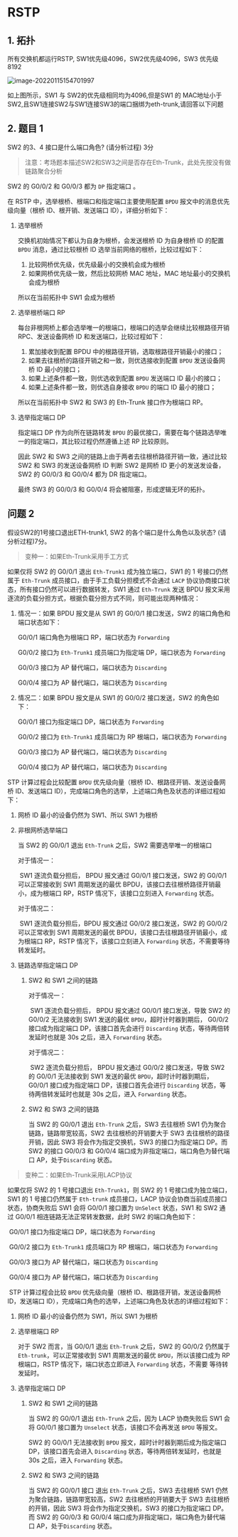 # RSTP

## 1. 拓扑

所有交换机都运行RSTP, SW1优先级4096，SW2优先级4096，SW3 优先级8192

![image-20220115154701997](https://s2.loli.net/2022/01/15/iTVPW2XocCjOU4D.png)

如上图所示，SW1 与 SW2的优先级相同均为4096,但是SW1 的 MAC地址小于SW2,且SW1连接SW2与SW1连接SW3的端口捆绑为eth-trunk,请回答以下问题

## 2. 题目 1

SW2 的3、4 接口是什么端口角色? (请分析过程) 3分

> 注意：考场题本描述SW2和SW3之间是否存在Eth-Trunk，此处先按没有做链路聚合分析

SW2 的 G0/0/2 和 G0/0/3 都为 `DP` 指定端口 。

在 RSTP 中，选举根桥、根端口和指定端口主要使用配置 `BPDU` 报文中的消息优先级向量（根桥 ID、根开销、发送端口 ID），详细分析如下：

1. 选举根桥

   交换机初始情况下都认为自身为根桥，会发送根桥 ID 为自身根桥 ID 的配置 `BPDU` 消息，通过比较根桥 ID 选举当前网络的根桥，比较过程如下：

   1. 比较网桥优先级，优先级最小的交换机会成为根桥
   2. 如果网桥优先级一致，然后比较网桥 MAC 地址，MAC 地址最小的交换机会成为根桥

   所以在当前拓扑中 SW1 会成为根桥

2. 选举根桥端口 RP

   每台非根网桥上都会选举唯一的根端口，根端口的选举会继续比较根路径开销 RPC、发送设备网桥 ID 和发送端口，比较过程如下：

   1. 累加接收到配置 BPDU 中的根路径开销，选取根路径开销最小的接口；
   2. 如果去往根桥的路径开销之和一致，则优选接收到配置 `BPDU` 发送设备网桥 ID 最小的接口；
   3. 如果上述条件都一致，则优选收到配置 `BPDU` 发送端口 ID 最小的接口；
   4. 如果上述条件都一致，则优选自身接收 `BPDU` 的端口 ID 最小的接口；

   所以在当前拓扑中 SW2 和 SW3 的 Eth-Trunk 接口作为根端口 RP。

3. 选举指定端口 DP

   指定端口 DP 作为向所在链路转发 `BPDU` 的最优接口，需要在每个链路选举唯一的指定端口，其比较过程仍然遵循上述 RP 比较原则。

   因此 SW2 和 SW3 之间的链路上由于两者去往根桥路径开销一致，通过比较 SW2 和 SW3 的发送设备网桥 ID 判断 SW2 是网桥 ID 更小的发送发设备，SW2 的 G0/0/3 和 G0/0/4 都为 DR 指定端口。

   最终 SW3 的 G0/0/3 和 G0/0/4 将会被阻塞，形成逻辑无环的拓扑。


## 问题 2

假设SW2的1号接口退出ETH-trunk1, SW2 的各个端口是什么角色以及状态? (请分析过程)7分。

> 变种一：如果Eth-Trunk采用手工方式

如果仅将 SW2 的 G0/0/1 退出 `Eth-Trunk1` 成为独立端口，SW1 的 1 号接口仍然属于 `Eth-Trunk` 成员接口，由于手工负载分担模式不会通过 `LACP` 协议协商接口状态，所有接口仍然可以进行数据转发，SW1 通过 `Eth-Trunk` 发送 BPDU 报文采用逐流的负载分担方式，根据负载分担方式不同，则可能出现两种情况：

1. 情况一：如果 BPDU 报文是从 SW1 的 G0/0/1 接口发送，SW2 的端口角色和端口状态如下：

   G0/0/1 端口角色为根端口 RP，端口状态为 `Forwarding`

   G0/0/2 接口为 `Eth-Trunk1` 成员端口为指定端 DP，端口状态为 `Forwarding`

   G0/0/3 接口为 AP 替代端口，端口状态为 `Discarding`

   G0/0/4 接口为 AP 替代端口，端口状态为 `Discarding`

2. 情况二：如果 BPDU 报文是从 SW1 的 G0/0/2 接口发送，SW2 的角色如下：

   G0/0/1 接口为指定端口 DP，端口状态为 `Forwarding`

   G0/0/2 接口为 `Eth-Trunk1` 成员端口为 RP 根端口，端口状态为 `Forwarding`

   G0/0/3 接口为 AP 替代端口，端口状态为 `Discarding`

   G0/0/4 接口为 AP 替代端口，端口状态为 `Discarding`

STP 计算过程会比较配置 `BPDU` 优先级向量（根桥 ID、根路径开销、发送设备网桥 ID、发送端口 ID），完成端口角色的选举，上述端口角色及状态的详细过程如下：

1. 网桥 ID 最小的设备仍然为 SW1、所以 SW1 为根桥

2. 非根网桥选举端口

   当 SW2 的 G0/0/1 退出 `Eth-Trunk` 之后，SW2 需要选举唯一的根端口

   对于情况一：

   ​	SW1 逐流负载分担后， BPDU 报文通过 G0/0/1 接口发送，SW2 的 G0/0/1 可以正常接收到 SW1 周期发送的最优 BPDU，该接口去往根桥路径开销最小，成为根端口 RP，RSTP 情况下，该接口立刻进入 `Forwarding` 状态。

   对于情况二：

   ​	SW1 逐流负载分担后，BPDU 报文通过 G0/0/2 接口发送，SW2 的 G0/0/2 可以正常收到 SW1 周期发送的最优 BPDU，该接口去往根路径开销最小，成为根端口 RP，RSTP 情况下，该接口立刻进入 `Forwarding` 状态，不需要等待转发延时。

3. 链路选举指定端口 DP

   1. SW2 和 SW1 之间的链路

      对于情况一：

      ​	SW1 逐流负载分担后， BPDU 报文通过 G0/0/1 接口发送，导致 SW2 的 G0/0/2 无法接收到 SW1 发送的最优 `BPDU`，超时计时器到期后， G0/0/2 接口成为指定端口 DP，该接口首先会进行 `Discarding` 状态，等待两倍转发延时也就是 30s 之后，进入 `Forwarding` 状态。

      对于情况二：

      ​		SW2 逐流负载分担后， BPDU 报文通过 G0/0/2 接口发送，导致 SW2 的 G0/0/1 无法接收到 SW1 发送的最优 `BPDU`，超时计时器到期后， G0/0/1 接口成为指定端口 DP，该接口首先会进行 `Discarding` 状态，等待两倍转发延时也就是 30s 之后，进入 `Forwarding` 状态。

   2. SW2 和 SW3 之间的链路

      当 SW2 的 G0/0/1 退出 `Eth-Trunk` 之后，SW3 去往根桥 SW1 仍为聚合链路，链路带宽较高，SW2 去往根桥的开销要大于 SW3 去往根桥的路径开销，因此 SW3 将会作为指定交换机，SW3 的接口为指定端口 DP。而 SW2 的接口 G0/0/3 和 G0/0/4 端口成为非指定端口，端口角色为替代端口 AP，处于`Discarding` 状态。

> 变种二：如果Eth-Trunk采用LACP协议

如果仅将 SW2 的 1 号接口退出 `Eth-Trunk1`，则 SW2 的 1 号接口成为独立端口，SW1 的 1 号接口仍然属于 `Eth-trunk` 成员接口，LACP 协议会协商当前成员接口状态，协商失败后 SW1 会将 G0/0/1 接口置为 `UnSelect` 状态，SW1 和 SW2 通过 G0/0/1 相连链路无法正常转发数据，此时 SW2 的端口角色如下：

​	G0/0/1 接口为指定端口 DP，端口状态为 `Forwarding`

​	G0/0/2 接口为 `Eth-Trunk1` 成员端口为 RP 根端口，端口状态为 `Forwarding` 

​	G0/0/3 接口为 AP 替代端口，端口状态为 `Discarding` 

​	G0/0/4 接口为 AP 替代端口，端口状态为 `Discarding` 

​	STP 计算过程会比较 `BPDU` 优先级向量（根桥 ID、根路径开销，发送设备网桥 ID，发送端口 ID），完成端口角色的选举，上述端口角色及状态的详细过程如下：

1. 网桥 ID 最小的设备仍然为 SW1，所以 SW1 为根桥

2. 选举根端口 RP

   对于 SW2 而言，当 G0/0/1 退出 `Eth-Trunk` 之后，SW2 的 G0/0/2 仍然属于 `Eth-trunk`，可以正常接收到 SW1 周期发送的最优 `BPDU`，所以该接口成为 RP 根端口，RSTP 情况下，端口状态立即进入 `Forwarding` 状态，不需要	等待转发延时。

3. 选举指定端口 DP

   1. SW2 和 SW1 之间的链路

      当 SW2 的 G0/0/1 退出 `Eth-Trunk` 之后，因为 LACP 协商失败后 SW1 会将 G0/0/1 接口置为 `Unselect` 状态，该接口不会再发送 `BPDU` 等报文。

      SW2 的 G0/0/1 无法接收到 `BPDU` 报文，超时计时器到期后成为指定端口 DP，该接口首先会进入 `Discarding` 状态，等待两倍转发延时，也就是 30s 之后，进入 `Forwarding` 状态。

   2. SW2 和 SW3 之间的链路

      当 SW2 的 G0/0/1 接口 退出 `Eth-Trunk` 之后，SW3 去往根桥 SW1 仍然为聚合链路，链路带宽较高，SW2 去往根桥的开销要大于 SW3 去往根桥的开销，因此 SW3 将会作为指定交换机，SW3 的接口为指定端口 DP。而 SW2 的 G0/0/3 和 G0/0/4 端口成为非指定端口，端口角色为替代端口 AP，处于`Discarding` 状态。

